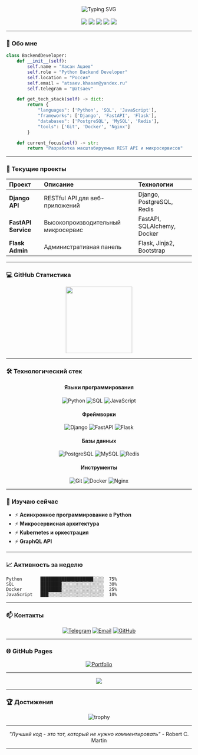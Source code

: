 <div align="center">
  <img src="https://readme-typing-svg.herokuapp.com?font=Fira+Code&size=35&duration=4000&pause=1000&color=3776AB&center=true&vCenter=true&width=600&lines=Привет+👋;Я+Python+Backend+Developer;Добро+пожаловать!" alt="Typing SVG" />
</div>

<br/>

<div align="center">
  <img src="https://img.shields.io/badge/Python-3776AB?style=for-the-badge&logo=python&logoColor=white" />
  <img src="https://img.shields.io/badge/Django-092E20?style=for-the-badge&logo=django&logoColor=white" />
  <img src="https://img.shields.io/badge/FastAPI-009688?style=for-the-badge&logo=fastapi&logoColor=white" />
  <img src="https://img.shields.io/badge/PostgreSQL-336791?style=for-the-badge&logo=postgresql&logoColor=white" />
  <img src="https://img.shields.io/badge/Flask-000000?style=for-the-badge&logo=flask&logoColor=white" />
</div>

---

### 🐍 **Обо мне**

```python
class BackendDeveloper:
    def __init__(self):
        self.name = "Хасан Ацаев"
        self.role = "Python Backend Developer"
        self.location = "Россия"
        self.email = "atsaev.khasan@yandex.ru"
        self.telegram = "@atsaev"

    def get_tech_stack(self) -> dict:
        return {
            "languages": ['Python', 'SQL', 'JavaScript'],
            "frameworks": ['Django', 'FastAPI', 'Flask'],
            "databases": ['PostgreSQL', 'MySQL', 'Redis'],
            "tools": ['Git', 'Docker', 'Nginx']
        }

    def current_focus(self) -> str:
        return "Разработка масштабируемых REST API и микросервисов"
```

---

### 🚀 **Текущие проекты**

<div align="center">

| **Проект** | **Описание** | **Технологии** |
|:-----------|:-------------|:---------------|
| **Django API** | RESTful API для веб-приложений | Django, PostgreSQL, Redis |
| **FastAPI Service** | Высокопроизводительный микросервис | FastAPI, SQLAlchemy, Docker |
| **Flask Admin** | Административная панель | Flask, Jinja2, Bootstrap |

</div>

---

### 💻 **GitHub Статистика**

<div align="center">
  <img height="180em" src="https://github-readme-stats.vercel.app/api/top-langs/?username=atsaev&layout=compact&theme=radical&hide_border=true&langs_count=8" />
</div>

---

### 🛠️ **Технологический стек**

<div align="center">

#### **Языки программирования**
![Python](https://img.shields.io/badge/-Python-3776AB?style=flat&logo=python&logoColor=white)
![SQL](https://img.shields.io/badge/-SQL-3776AB?style=flat&logo=python&logoColor=white)
![JavaScript](https://img.shields.io/badge/-JavaScript-3776AB?style=flat&logo=python&logoColor=white)


#### **Фреймворки**
![Django](https://img.shields.io/badge/-Django-092E20?style=flat&logo=django&logoColor=white)
![FastAPI](https://img.shields.io/badge/-FastAPI-092E20?style=flat&logo=django&logoColor=white)
![Flask](https://img.shields.io/badge/-Flask-092E20?style=flat&logo=django&logoColor=white)


#### **Базы данных**
![PostgreSQL](https://img.shields.io/badge/-PostgreSQL-336791?style=flat&logo=postgresql&logoColor=white)
![MySQL](https://img.shields.io/badge/-MySQL-336791?style=flat&logo=postgresql&logoColor=white)
![Redis](https://img.shields.io/badge/-Redis-336791?style=flat&logo=postgresql&logoColor=white)


#### **Инструменты**
![Git](https://img.shields.io/badge/-Git-F05032?style=flat&logo=git&logoColor=white)
![Docker](https://img.shields.io/badge/-Docker-F05032?style=flat&logo=git&logoColor=white)
![Nginx](https://img.shields.io/badge/-Nginx-F05032?style=flat&logo=git&logoColor=white)


</div>

---

### 🎯 **Изучаю сейчас**

- ⚡ **Асинхронное программирование в Python**
- ⚡ **Микросервисная архитектура**
- ⚡ **Kubernetes и оркестрация**
- ⚡ **GraphQL API**


---

### 📈 **Активность за неделю**

<!--START_SECTION:waka-->
```text
Python       ████████████████████░░░░  75%
SQL          ████████░░░░░░░░░░░░░░░░  30%
Docker       ████████░░░░░░░░░░░░░░░░  25%
JavaScript   ███░░░░░░░░░░░░░░░░░░░░░  10%
```
<!--END_SECTION:waka-->

---

### 📫 **Контакты**

<div align="center">

[![Telegram](https://img.shields.io/badge/Telegram-2CA5E0?style=for-the-badge&logo=telegram&logoColor=white)](https://t.me/atsaev)
[![Email](https://img.shields.io/badge/Email-D14836?style=for-the-badge&logo=gmail&logoColor=white)](mailto:atsaev.khasan@yandex.ru)
[![GitHub](https://img.shields.io/badge/GitHub-100000?style=for-the-badge&logo=github&logoColor=white)](https://github.com/atsaev)

</div>

---

### 🌐 **GitHub Pages**

<div align="center">
  <a href="https://atsaev.github.io">
    <img src="https://img.shields.io/badge/Портфолио-00A98F?style=for-the-badge&logo=githubpages&logoColor=white" alt="Portfolio"/>
  </a>
</div>

---

<div align="center">
  <img src="https://capsule-render.vercel.app/api?type=waving&color=gradient&height=60&section=footer" />
</div>

---

### 🏆 **Достижения**

<div align="center">
  <img src="https://github-profile-trophy.vercel.app/?username=atsaev&theme=radical&no-frame=true&column=7&margin-w=15&margin-h=15" alt="trophy" />
</div>

---

<div align="center">
  <p><i>"Лучший код - это тот, который не нужно комментировать"</i> - Robert C. Martin</p>
</div>

---

<!-- Генерировано: 14.08.2025 02:04:36 -->
